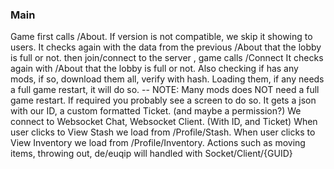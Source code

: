 ### Main

Game first calls /About.
If version is not compatible, we skip it showing to users.
It checks again with the data from the previous /About that the lobby is full or not.
then join/connect to the server , game calls /Connect
It checks again with /About that the lobby is full or not.
Also checking if has any mods, if so, download them all, verify with hash. 
Loading them, if any needs a full game restart, it will do so. -- NOTE: Many mods does NOT need a full game restart. If required you probably see a screen to do so.
It gets a json with our ID, a custom formatted Ticket. (and maybe a permission?)
We connect to Websocket Chat, Websocket Client. (With ID, and Ticket)
When user clicks to View Stash we load from /Profile/Stash.
When user clicks to View Inventory we load from /Profile/Inventory.
Actions such as moving items, throwing out, de/euqip will handled with Socket/Client/{GUID}